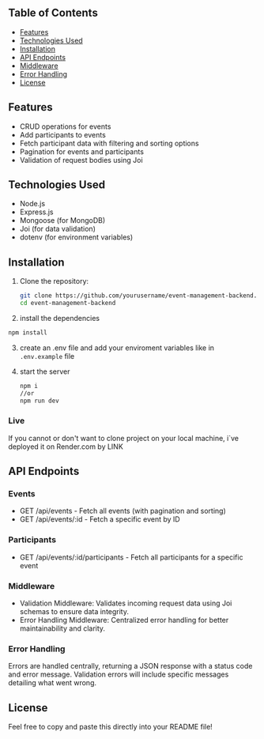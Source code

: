 ## Table of Contents

- [Features](#features)
- [Technologies Used](#technologies-used)
- [Installation](#installation)
- [API Endpoints](#api-endpoints)
- [Middleware](#middleware)
- [Error Handling](#error-handling)
- [License](#license)

## Features

- CRUD operations for events
- Add participants to events
- Fetch participant data with filtering and sorting options
- Pagination for events and participants
- Validation of request bodies using Joi

## Technologies Used

- Node.js
- Express.js
- Mongoose (for MongoDB)
- Joi (for data validation)
- dotenv (for environment variables)

## Installation

1. Clone the repository:

   ```bash
   git clone https://github.com/yourusername/event-management-backend.git
   cd event-management-backend
   ```

2. install the dependencies

```bash
npm install
```

3. create an .env file and add your enviroment variables like in `.env.example` file

4. start the server

   ```bash
   npm i
   //or
   npm run dev
   ```

### Live

If you cannot or don't want to clone project on your local machine, i`ve deployed it on Render.com by LINK

## API Endpoints

### Events

- GET /api/events - Fetch all events (with pagination and sorting)
- GET /api/events/:id - Fetch a specific event by ID

### Participants

- GET /api/events/:id/participants - Fetch all participants for a specific event

### Middleware

- Validation Middleware: Validates incoming request data using Joi schemas to ensure data integrity.
- Error Handling Middleware: Centralized error handling for better maintainability and clarity.

### Error Handling

Errors are handled centrally, returning a JSON response with a status code and error message. Validation errors will include specific messages detailing what went wrong.

## License

Feel free to copy and paste this directly into your README file!
